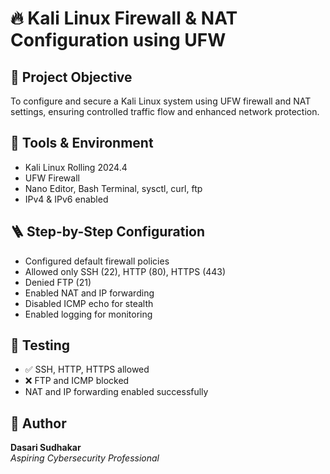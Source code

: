 # 🔥 Kali Linux Firewall & NAT Configuration using UFW

## 📌 Project Objective
To configure and secure a Kali Linux system using UFW firewall and NAT settings, ensuring controlled traffic flow and enhanced network protection.

## 🧰 Tools & Environment
- Kali Linux Rolling 2024.4
- UFW Firewall
- Nano Editor, Bash Terminal, sysctl, curl, ftp
- IPv4 & IPv6 enabled

## 🪜 Step-by-Step Configuration
- Configured default firewall policies
- Allowed only SSH (22), HTTP (80), HTTPS (443)
- Denied FTP (21)
- Enabled NAT and IP forwarding
- Disabled ICMP echo for stealth
- Enabled logging for monitoring

## 🧪 Testing
- ✅ SSH, HTTP, HTTPS allowed  
- ❌ FTP and ICMP blocked  
- NAT and IP forwarding enabled successfully

## 👤 Author
**Dasari Sudhakar**  
*Aspiring Cybersecurity Professional*

